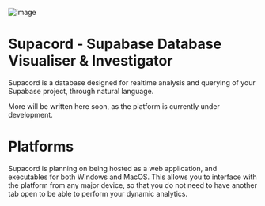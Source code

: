 ![image](https://github.com/user-attachments/assets/a74d93f2-7b61-471a-979e-3751b53226f4)

# Supacord - Supabase Database Visualiser & Investigator
Supacord is a database designed for realtime analysis and querying of your Supabase project, through natural language.

More will be written here soon, as the platform is currently under development.

# Platforms
Supacord is planning on being hosted as a web application, and executables for both Windows and MacOS. This allows you to interface with the platform from any major device,
so that you do not need to have another tab open to be able to perform your dynamic analytics.
